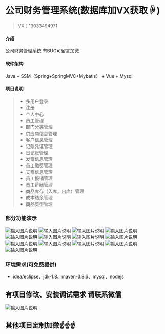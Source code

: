 # 公司财务管理系统(数据库加VX获取☟)
> VX：13033494971
#### 介绍
公司财务管理系统
有BUG可留言加微

#### 软件架构
Java + SSM（Spring+SpringMVC+Mybatis） + Vue + Mysql

#### 项目说明

> + 多用户登录
> + 注册
> + 个人中心
> + 员工管理
> + 部门分类管理
> + 供应商信息管理
> + 客户信息管理
> + 记账凭证管理
> + 日记账管理
> + 发票信息管理
> + 员工缴费管理
> + 支票信息管理
> + 员工报销管理
> + 员工薪酬管理
> + 商品库存（入库，出库）管理
> + 成本结余管理
> + 商品类型管理


### 部分功能演示
![输入图片说明](photo/1.png)
![输入图片说明](photo/2.png)
![输入图片说明](photo/3.png)
![输入图片说明](photo/4.png)
![输入图片说明](photo/5.png)
![输入图片说明](photo/6.png)
![输入图片说明](photo/7.png)
![输入图片说明](photo/8.png)
![输入图片说明](photo/9.png)
![输入图片说明](photo/10.png)
![输入图片说明](photo/11.png)
![输入图片说明](photo/12.png)
![输入图片说明](photo/13.png)


### 环境需求(可免费提供)
- idea/eclipse、jdk-1.8、maven-3.8.6、mysql、nodejs


## 有项目修改、安装调试需求 请联系微信
![输入图片说明](photo/0-WeChat.png)

## 其他项目定制加微☝☝☝

